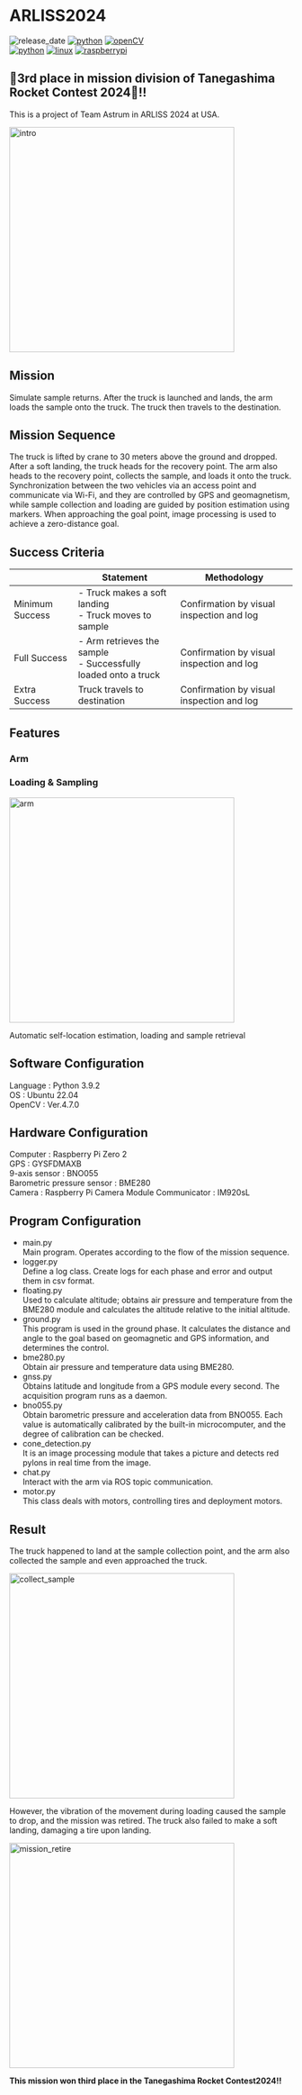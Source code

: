 # ARLISS2024
![release_date](https://img.shields.io/badge/release_date-Sep_2024-yellow)
[![python](https://img.shields.io/badge/python-v3.9.2-blue)](https://www.python.org/downloads/release/python-392/)
[![openCV](https://img.shields.io/badge/OpenCV-v4.7.0-blue)](https://docs.opencv.org/4.7.0/)  
[![python](https://img.shields.io/badge/-Python-F9DC3E.svg?logo=python&style=flat)](https://www.python.org/)
[![linux](https://img.shields.io/badge/-Linux-6C6694.svg?logo=linux&style=flat)](https://www.linux.org/)
[![raspberrypi](https://img.shields.io/badge/-Raspberry%20Pi-C51A4A.svg?logo=raspberry-pi&style=flat)](https://www.raspberrypi.com/)
## 🥉3rd place in mission division of Tanegashima Rocket Contest 2024🚀!!

This is a project of Team Astrum in ARLISS 2024 at USA. 

<img width="400px" alt="intro" src="https://github.com/yuzu2yan/Tanegashima_Rocket_Contest_2024_Mission/assets/89567103/ddd4bac6-31c1-4667-b668-c72122fdd9c8">


## Mission  
Simulate sample returns. After the truck is launched and lands, the arm loads the sample onto the truck. The truck then travels to the destination.

## Mission Sequence  
The truck is lifted by crane to 30 meters above the ground and dropped. After a soft landing, the truck heads for the recovery point. The arm also heads to the recovery point, collects the sample, and loads it onto the truck. Synchronization between the two vehicles via an access point and communicate via Wi-Fi, and they are controlled by GPS and geomagnetism, while sample collection and loading are guided by position estimation using markers. When approaching the goal point, image processing is used to achieve a zero-distance goal.



## Success Criteria  

| | Statement | Methodology |
| ---- | ---- |---|
| Minimum Success |- Truck makes a soft landing <br> - Truck moves to sample|Confirmation by visual inspection and log|
| Full Success |- Arm retrieves the sample <br> - Successfully loaded onto a truck|Confirmation by visual inspection and log|
| Extra Success |Truck travels to destination|Confirmation by visual inspection and log|

## Features
### Arm

### Loading & Sampling

<img width="400px" alt="arm" src="https://raw.github.com/wiki/yuzu2yan/Tanegashima_Rocket_Contest_2024_Mission/images/loading.gif">

Automatic self-location estimation, loading and sample retrieval

## Software Configuration
Language : Python 3.9.2  
OS       : Ubuntu 22.04   
OpenCV   : Ver.4.7.0 

## Hardware Configuration

Computer                   : Raspberry Pi Zero 2  
GPS                        : GYSFDMAXB  
9-axis sensor              : BNO055  
Barometric pressure sensor : BME280   
Camera                     : Raspberry Pi Camera Module 
Communicator               : IM920sL


## Program Configuration
- main.py  
    Main program. Operates according to the flow of the mission sequence.
- logger.py  
    Define a log class. Create logs for each phase and error and output them in csv format.
- floating.py  
    Used to calculate altitude; obtains air pressure and temperature from the BME280 module and calculates the altitude relative to the initial altitude.
- ground.py  
    This program is used in the ground phase. It calculates the distance and angle to the goal based on geomagnetic and GPS information, and determines the control.
- bme280.py  
    Obtain air pressure and temperature data using BME280.
- gnss.py  
    Obtains latitude and longitude from a GPS module every second. The acquisition program runs as a daemon.
- bno055.py  
    Obtain barometric pressure and acceleration data from BNO055. Each value is automatically calibrated by the built-in microcomputer, and the degree of calibration can be checked.
- cone_detection.py    
    It is an image processing module that takes a picture and detects red pylons in real time from the image.
- chat.py  
    Interact with the arm via ROS topic communication.
- motor.py  
    This class deals with motors, controlling tires and deployment motors.

## Result
The truck happened to land at the sample collection point, and the arm also collected the sample and even approached the truck.

<img width="400px" alt="collect_sample" src="https://github.com/yuzu2yan/Tanegashima_Rocket_Contest_2024_Mission/assets/89567103/e0cabdb5-2454-46f2-9fe7-a2cb77e8bbf0">

However, the vibration of the movement during loading caused the sample to drop, and the mission was retired. The truck also failed to make a soft landing, damaging a tire upon landing.

<img width="400px" alt="mission_retire" src="https://github.com/yuzu2yan/Tanegashima_Rocket_Contest_2024_Mission/assets/89567103/03ec74c3-2cef-4ae0-b455-972aa5d4db9f">

**This mission won third place in the Tanegashima Rocket Contest2024!!**
